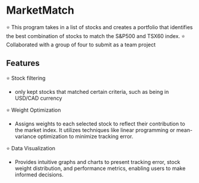 # MarketMatch

⭐️ This program takes in a list of stocks and creates a portfolio that identifies the best combination of stocks to match the S&P500 and TSX60 index.
⭐️ Collaborated with a group of four to submit as a team project

## Features
⭐️ Stock filtering
- only kept stocks that matched certain criteria, such as being in USD/CAD currency

⭐️ Weight Optimization
- Assigns weights to each selected stock to reflect their contribution to the market index. It utilizes techniques like linear programming or mean-variance optimization to minimize tracking error.

⭐️ Data Visualization
- Provides intuitive graphs and charts to present tracking error, stock weight distribution, and performance metrics, enabling users to make informed decisions.
